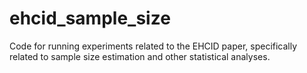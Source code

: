 # ehcid_sample_size
Code for running experiments related to the EHCID paper, specifically related to sample size estimation and other statistical analyses. 
